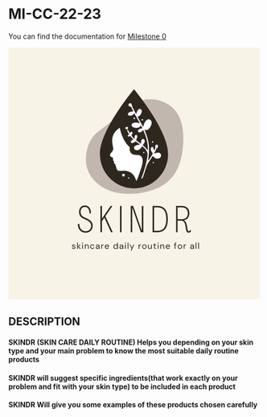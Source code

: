 # MI-CC-22-23

You can find the documentation for [Milestone 0](docs/milestone0.md)





<img src= https://github.com/maryamed14/MI-CC-22-23/blob/main/docs/imges/sdr.png/>


## DESCRIPTION

#### SKINDR (SKIN CARE DAILY ROUTINE) Helps you depending on your skin type and your main problem to know the most suitable daily routine products
#### SKINDR will suggest specific ingredients(that work exactly on your problem and fit with your skin type) to be included in each product 
#### SKINDR Will give you some examples of these products chosen carefully
